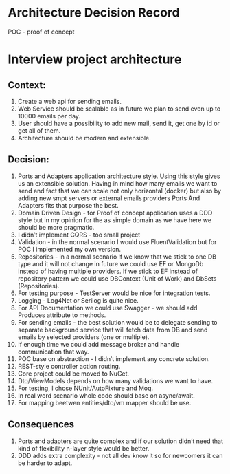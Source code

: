 # Architecture Decision Record

POC - proof of concept 

# Interview project architecture

## Context:
1. Create a web api for sending emails. 
2. Web Service should be scalable as in future we plan to send even up to 10000 emails per day. 
3. User should have a possibility to add new mail, send it, get one by id or get all of them. 
4. Architecture should be modern and extensible.

## Decision:
1. Ports and Adapters application architecture style. Using this style gives us an extensible solution. Having in mind how many emails we want to send and fact that we can scale not only horizontal (docker) but also by adding new smpt servers or external emails providers Ports And Adapters fits that purpose the best.
2. Domain Driven Design - for Proof of concept application uses a DDD style but in my opinion for the as simple domain as we have here we should be more pragmatic.
3. I didn’t implement CQRS - too small project
4. Validation - in the normal scenario I would use FluentValidation but for POC I implemented my own version.
5. Repositories - in a normal scenario if we know that we stick to one DB type and it will not change in future we could use EF or MongoDb instead of having multiple providers. If we stick to EF instead of repository pattern we could use DBContext (Unit of Work) and DbSets (Repositories). 
6. For testing purpose - TestServer would be nice for integration tests. 
7. Logging - Log4Net or Serilog is quite nice.
8. For API Documentation we could use Swagger - we should add Produces attribute to methods.
9. For sending emails - the best solution would be to delegate sending to separate background service that will fetch data from DB and send emails by selected providers (one or multiple).
10. If enough time we could add message broker and handle communication that way.
11. POC base on abstraction - I didn’t implement any concrete solution.
12. REST-style controller action routing.
13. Core project could be moved to NuGet.
14. Dto/ViewModels depends on how many validations we want to have. 
15. For testing, I chose NUnit/AutoFixture and Moq.
16. In real word scenario whole code should base on async/await.
17. For mapping beetwen entities/dto/vm mapper should be use.
## Consequences
1. Ports and adapters are quite complex and if our solution didn’t need that kind of flexibility n-layer style would be better.
2. DDD adds extra complexity - not all dev know it so for newcomers it can be harder to adapt.
